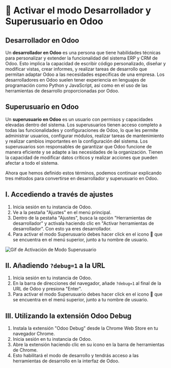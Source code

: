 
# 🚀 Activar el modo Desarrollador y Superusuario en Odoo

## Desarrollador en Odoo

Un **desarrollador en Odoo** es una persona que tiene habilidades técnicas para personalizar y extender la funcionalidad del sistema ERP y CRM de Odoo. Esto implica la capacidad de escribir código personalizado, diseñar y modificar vistas, crear informes, y realizar tareas de desarrollo que permitan adaptar Odoo a las necesidades específicas de una empresa. Los desarrolladores en Odoo suelen tener experiencia en lenguajes de programación como Python y JavaScript, así como en el uso de las herramientas de desarrollo proporcionadas por Odoo.

## Superusuario en Odoo

Un **superusuario en Odoo** es un usuario con permisos y capacidades elevadas dentro del sistema. Los superusuarios tienen acceso completo a todas las funcionalidades y configuraciones de Odoo, lo que les permite administrar usuarios, configurar módulos, realizar tareas de mantenimiento y realizar cambios importantes en la configuración del sistema. Los superusuarios son responsables de garantizar que Odoo funcione de manera eficiente y se adapte a las necesidades de la organización. Tienen la capacidad de modificar datos críticos y realizar acciones que pueden afectar a todo el sistema.

Ahora que hemos definido estos términos, podemos continuar explicando tres métodos para convertirse en desarrollador y superusuario en Odoo.

## I. Accediendo a través de ajustes

1. Inicia sesión en tu instancia de Odoo.
2. Ve a la pestaña "Ajustes" en el menú principal.
3. Dentro de la pestaña "Ajustes", busca la opción "Herramientas de desarrollador" y actívala haciendo clic en "Activar herramientas de desarrollador". Con esto ya eres desarrollador.
4. Para activar el modo Superusuario debes hacer click en el icono &#x1F41E; que se encuentra en el menú superior, junto a tu nombre de usuario.

![Gif de Activación de Modo Superusuario](https://raw.githubusercontent.com/canarydev/SGE_23-24/main/static/images/activaci%C3%B3n%20modo%20super%20usuario.gif)

## II. Añadiendo `?debug=1` a la URL

1. Inicia sesión en tu instancia de Odoo.
2. En la barra de direcciones del navegador, añade `?debug=1` al final de la URL de Odoo y presiona "Enter".
3. Para activar el modo Superusuario debes hacer click en el icono 🐞 que se encuentra en el menú superior, junto a tu nombre de usuario.

## III. Utilizando la extensión Odoo Debug

1. Instala la extensión "Odoo Debug" desde la Chrome Web Store en tu navegador Chrome.
2. Inicia sesión en tu instancia de Odoo.
3. Abre la extensión haciendo clic en su icono en la barra de herramientas de Chrome.
4. Esto habilitará el modo de desarrollo y tendrás acceso a las herramientas de desarrollo en la interfaz de Odoo.

